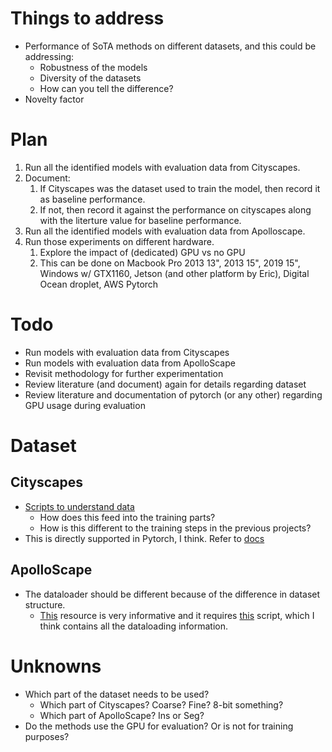 # Things to address

- Performance of SoTA methods on different datasets, and this could be addressing:
    - Robustness of the models
    - Diversity of the datasets
    - How can you tell the difference?
- Novelty factor

# Plan

1. Run all the identified models with evaluation data from Cityscapes.
2. Document:
    1. If Cityscapes was the dataset used to train the model, then record it as baseline performance.
    2. If not, then record it against the performance on cityscapes along with the literture value for baseline performance.
3. Run all the identified models with evaluation data from Apolloscape.
4. Run those experiments on different hardware.
    1. Explore the impact of (dedicated) GPU vs no GPU
    2. This can be done on Macbook Pro 2013 13", 2013 15", 2019 15", Windows w/ GTX1160, Jetson (and other platform by Eric), Digital Ocean droplet, AWS Pytorch

# Todo

- Run models with evaluation data from Cityscapes
- Run models with evaluation data from ApolloScape
- Revisit methodology for further experimentation
- Review literature (and document) again for details regarding dataset
- Review literature and documentation of pytorch (or any other) regarding GPU usage during evaluation

# Dataset

## Cityscapes

- [Scripts to understand data](https://github.com/mcordts/cityscapesScripts)
    - How does this feed into the training parts?
    - How is this different to the training steps in the previous projects?
- This is directly supported in Pytorch, I think. Refer to [docs](https://pytorch.org/docs/stable/torchvision/datasets.html#cityscapes)

## ApolloScape

- The dataloader should be different because of the difference in dataset structure.
    - [This](https://capsulesbot.com/blog/2018/08/24/apolloscape-posenet-pytorch.html) resource is very informative and it requires [this](https://github.com/VainF/DeepLabV3Plus-Pytorch) script, which I think contains all the dataloading information.

# Unknowns

- Which part of the dataset needs to be used?
    - Which part of Cityscapes? Coarse? Fine? 8-bit something?
    - Which part of ApolloScape? Ins or Seg?
- Do the methods use the GPU for evaluation? Or is not for training purposes?
